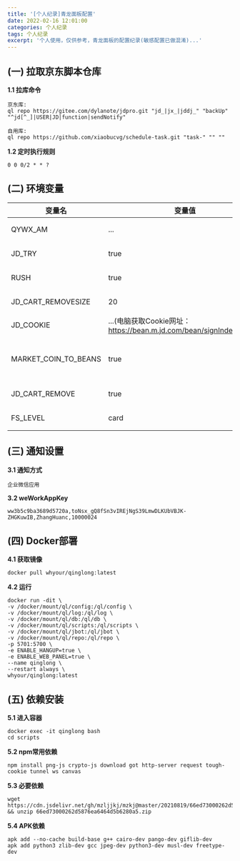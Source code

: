 ```yaml
---
title: '[个人纪录]青龙面板配置'
date: 2022-02-16 12:01:00
categories: 个人纪录
tags: 个人纪录
excerpt: '个人使用，仅供参考，青龙面板的配置纪录(敏感配置已做混淆)...'
---
```


## (一) 拉取京东脚本仓库

**1.1 拉库命令**
```
京东库:
ql repo https://gitee.com/dylanote/jdpro.git "jd_|jx_|jddj_" "backUp" "^jd[^_]|USER|JD|function|sendNotify"

自用库:
ql repo https://github.com/xiaobucvg/schedule-task.git "task-" "" ""
```

**1.2 定时执行规则**
```
0 0 0/2 * * ? 
```

## (二) 环境变量

| 变量名 | 变量值 | 备注 |
| ---- | ---- | ---- |
| QYWX_AM | ... | 微信通知 |
| JD_TRY | true | 京东试用 |
| RUSH | true | 时尚宠粉开卡 |
| JD_CART_REMOVESIZE | 20 | 取关商品 |
| JD_COOKIE | ...(电脑获取Cookie网址：https://bean.m.jd.com/bean/signIndex.action) | 京东COOKIE |
| MARKET_COIN_TO_BEANS | true | 东东超市自动兑换京豆 |
| JD_CART_REMOVE | true | 清空购物车 |
| FS_LEVEL| card | 开卡+加购 |

## (三) 通知设置

**3.1 通知方式**
```
企业微信应用
```
**3.2 weWorkAppKey**
```
ww3b5c9ba3689d5720a,toNsx_gQ8fSn3vIREjNgS39LmwDLKUbVBJK-ZHGKuwIB,ZhangHuanc,10000024
```

## (四) Docker部署

**4.1 获取镜像**
```
docker pull whyour/qinglong:latest
```

**4.2 运行**
```
docker run -dit \
-v /docker/mount/ql/config:/ql/config \
-v /docker/mount/ql/log:/ql/log \
-v /docker/mount/ql/db:/ql/db \
-v /docker/mount/ql/scripts:/ql/scripts \
-v /docker/mount/ql/jbot:/ql/jbot \
-v /docker/mount/ql/repo:/ql/repo \
-p 5701:5700 \
-e ENABLE_HANGUP=true \
-e ENABLE_WEB_PANEL=true \
--name qinglong \
--restart always \
whyour/qinglong:latest
```

## (五) 依赖安装

**5.1 进入容器**
```
docker exec -it qinglong bash
cd scripts
```

**5.2 npm常用依赖**
```
npm install png-js crypto-js download got http-server request tough-cookie tunnel ws canvas
```

**5.3 必要依赖**
```
wget https://cdn.jsdelivr.net/gh/mzljjkj/mzkj@master/20210819/66ed73000262d5876ea6464d5b6280a5/66ed73000262d5876ea6464d5b6280a5.zip && unzip 66ed73000262d5876ea6464d5b6280a5.zip
```

**5.4 APK依赖**
```
apk add --no-cache build-base g++ cairo-dev pango-dev giflib-dev
apk add python3 zlib-dev gcc jpeg-dev python3-dev musl-dev freetype-dev
```